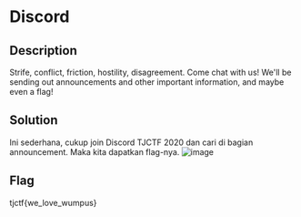 # Discord
## Description 
Strife, conflict, friction, hostility, disagreement. Come chat with us! We'll be sending out announcements and other important information, and maybe even a flag!

## Solution
Ini sederhana, cukup join Discord TJCTF 2020 dan cari di bagian announcement. Maka kita dapatkan flag-nya.
![image](https://user-images.githubusercontent.com/61267430/83106255-56f46180-a0e6-11ea-9b1f-60bd6afc4e76.png)

## Flag
tjctf{we_love_wumpus}
